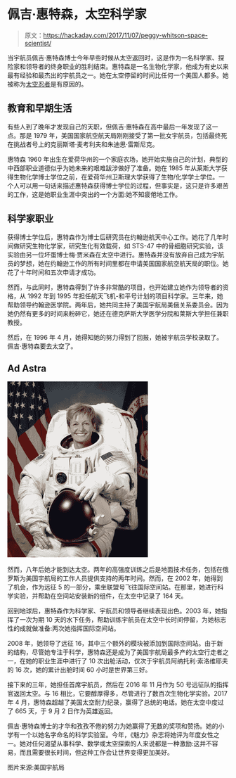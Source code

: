 # 佩吉·惠特森，太空科学家

> 原文：<https://hackaday.com/2017/11/07/peggy-whitson-space-scientist/>

当宇航员佩吉·惠特森博士今年早些时候从太空返回时，这是作为一名科学家、探险家和领导者的终身职业的胜利结束。惠特森是一名生物化学家，他成为有史以来最有经验和最杰出的宇航员之一。她在太空停留的时间比任何一个美国人都多。她被称为[太空忍者](http://www.npr.org/sections/thetwo-way/2017/09/03/548295156/-american-space-ninja-peggy-whitson-back-on-earth-after-record-breaking-flight)是有原因的。

## 教育和早期生活

有些人到了晚年才发现自己的天职，但佩吉·惠特森在高中最后一年发现了这一点。那是 1979 年，美国国家航空航天局刚刚接受了第一批女宇航员，包括最终死在挑战者号上的克丽斯塔·麦考利夫和朱迪思·雷斯尼克。

惠特森 1960 年出生在爱荷华州的一个家庭农场，她开始实施自己的计划，典型的中西部职业道德似乎为她未来的艰难跋涉做好了准备。她在 1985 年从莱斯大学获得生物化学博士学位之前，在爱荷华州卫斯理大学获得了生物/化学学士学位。一个人可以用一句话来描述惠特森获得博士学位的过程，但事实是，这只是许多艰苦的工作，这是她职业生涯中突出的一个方面:她不知疲倦地工作。

## 科学家职业

获得博士学位后，惠特森作为博士后研究员在约翰逊航天中心工作。她花了几年时间做研究生物化学家，研究生化有效载荷，如 STS-47 中的骨细胞研究实验，该实验由另一位坏蛋博士梅·贾米森在太空中进行。惠特森并没有放弃自己成为宇航员的梦想，她在约翰逊工作的所有时间里都在申请美国国家航空航天局的职位。她花了十年时间和五次申请才成功。

然而，与此同时，惠特森得到了许多非常酷的项目，也开始建立她作为领导者的资格，从 1992 年到 1995 年担任航天飞机-和平号计划的项目科学家。三年来，她帮助领导约翰逊医学院。两年后，她共同主持了美国宇航局美俄关系委员会。因为她仍然有更多的时间来粉碎它，她还在德克萨斯大学医学分院和莱斯大学担任兼职教授。

然后，在 1996 年 4 月，她得知她的努力得到了回报，她被宇航员学校录取了。佩吉·惠特森要去太空了。

## Ad Astra

[![](img/1c5d828582a0a852be7aafbaab9ce8a7.png)](https://hackaday.com/wp-content/uploads/2017/11/9415019527_aff06dd838_o.jpg)

然而，八年后她才能到达太空。两年的高强度训练之后是地面技术任务，包括在俄罗斯为美国宇航局的工作人员提供支持的两年时间。然而，在 2002 年，她得到了机会，作为远征 5 的一部分，乘坐联盟号飞往国际空间站。在那里，她进行科学实验，并帮助在空间站安装新的组件，在太空中记录了 164 天。

回到地球后，惠特森作为科学家、宇航员和领导者继续表现出色。2003 年，她指挥了一次为期 10 天的水下任务，帮助训练宇航员在太空中长时间停留，为她标志性的成就做准备:两次她指挥国际空间站。

2008 年，她领导了远征 16，其中三个额外的模块被添加到国际空间站。由于新的结构，尽管她专注于科学，惠特森还是成为了美国宇航局最多产的太空行走者之一，在她的职业生涯中进行了 10 次出舱活动，仅次于宇航员阿纳托利·索洛维耶夫的 16 次，她的累计出舱时间 60 小时是世界第三好。

接下来的三年，她担任首席宇航员，然后在 2016 年 11 月作为 50 号远征队的指挥官返回太空。与 16 相比，它要醇厚得多，尽管进行了数百次生物化学实验。2017 年 4 月，惠特森超越了美国太空耐力纪录，赢得了总统的电话。她在太空中度过了 665 天，于 9 月 2 日作为英雄返回。

佩吉·惠特森博士的才华和孜孜不倦的努力为她赢得了无数的奖项和赞扬。她的小学有一个以她名字命名的科学实验室。今年，《魅力》杂志将她评为年度女性之一。她对任何渴望从事科学、数学或太空探索的人来说都是一种激励:这并不容易，而且需要很长时间，但这种工作会让世界变得更加美好。

图片来源:美国宇航局
